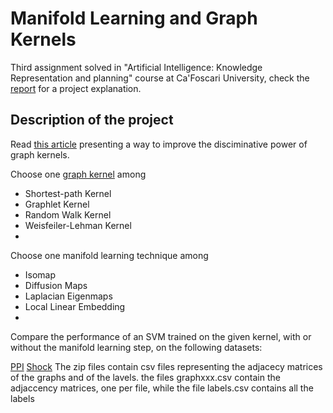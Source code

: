 # Manifold Learning and Graph Kernels

Third assignment solved in "Artificial Intelligence: Knowledge Representation and planning" course at Ca'Foscari University, check the <a href="">report</a> for a project explanation.

## Description of the project

Read <a href="https://www.dsi.unive.it/~atorsell/AI/graph/Unfolding.pdf">this article</a> presenting a way to improve the disciminative power of graph kernels.

Choose one <a href="https://www.dsi.unive.it/~atorsell/AI/graph/kernels.pdf">graph kernel</a> among

- Shortest-path Kernel
- Graphlet Kernel
- Random Walk Kernel
- Weisfeiler-Lehman Kernel
- 
Choose one manifold learning technique among

- Isomap
- Diffusion Maps
- Laplacian Eigenmaps
- Local Linear Embedding
- 
Compare the performance of an SVM trained on the given kernel, with or without the manifold learning step, on the following datasets:

<a href="https://www.dsi.unive.it/~atorsell/AI/graph/PPI.zip">PPI</a>
<a href="https://www.dsi.unive.it/~atorsell/AI/graph/SHOCK.zip">Shock</a>
The zip files contain csv files representing the adjacecy matrices of the graphs and of the lavels. the files graphxxx.csv contain the adjaccency matrices, one per file, while the file labels.csv contains all the labels
